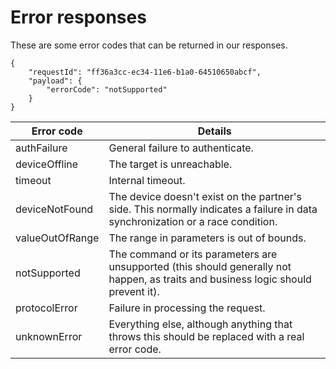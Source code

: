# Error responses

These are some error codes that can be returned in our responses.

```
{
    "requestId": "ff36a3cc-ec34-11e6-b1a0-64510650abcf", 
    "payload": {
        "errorCode": "notSupported"
    }
}
```

| Error code      | Details                                                      |
| --------------- | ------------------------------------------------------------ |
| authFailure     | General failure to authenticate.                             |
| deviceOffline   | The target is unreachable.                                   |
| timeout         | Internal timeout.                                            |
| deviceNotFound  | The device doesn't exist on the partner's side. This normally indicates a failure in data synchronization or a race condition. |
| valueOutOfRange | The range in parameters is out of bounds.                    |
| notSupported    | The command or its parameters are unsupported (this should generally not happen, as traits and business logic should prevent it). |
| protocolError   | Failure in processing the request.                           |
| unknownError    | Everything else, although anything that throws this should be replaced with a real error code. |